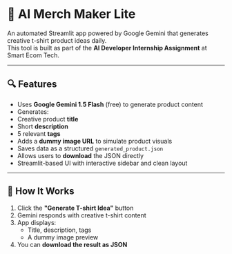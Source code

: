 # 👕 AI Merch Maker Lite

An automated Streamlit app powered by Google Gemini that generates creative t-shirt product ideas daily.  
This tool is built as part of the **AI Developer Internship Assignment** at Smart Ecom Tech.

---

## 🔍 Features

-  Uses **Google Gemini 1.5 Flash** (free) to generate product content
-  Generates:
  - Creative product **title**
  - Short **description**
  - 5 relevant **tags**
-  Adds a **dummy image URL** to simulate product visuals
-  Saves data as a structured `generated_product.json`
-  Allows users to **download** the JSON directly
-  Streamlit-based UI with interactive sidebar and clean layout

---

## 🚀 How It Works

1. Click the **"Generate T-shirt Idea"** button
2. Gemini responds with creative t-shirt content
3. App displays:
   - Title, description, tags
   - A dummy image preview
4. You can **download the result as JSON**


